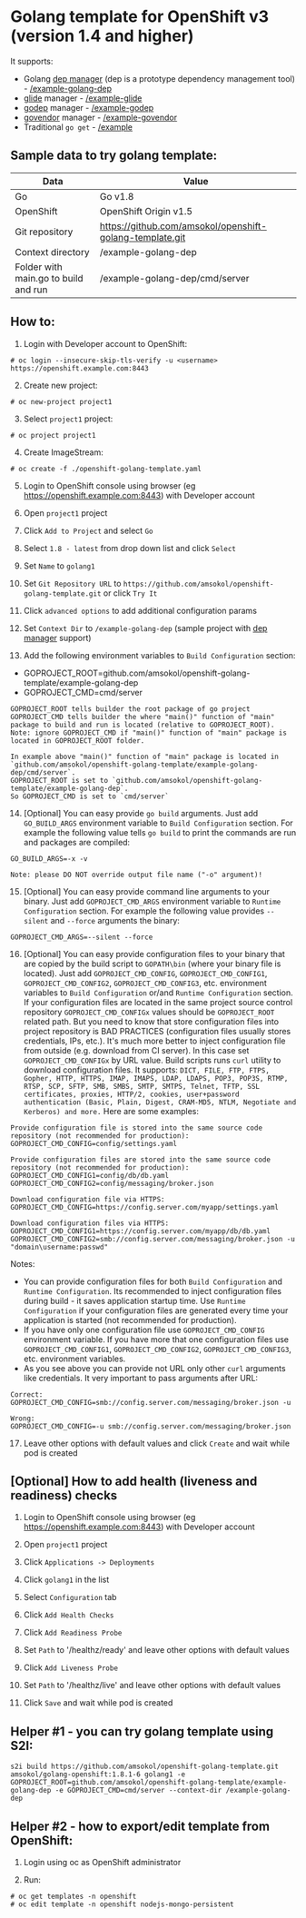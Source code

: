 # Golang template for OpenShift v3 (version 1.4 and higher)
It supports:
- Golang [dep manager](https://github.com/golang/dep) (dep is a prototype dependency management tool) - [/example-golang-dep](https://github.com/amsokol/openshift-golang-template/tree/master/example-golang-dep)
- [glide](https://github.com/Masterminds/glide) manager - [/example-glide](https://github.com/amsokol/openshift-golang-template/tree/golang-1.8.1/example-glide)
- [godep](https://github.com/tools/godep) manager - [/example-godep](https://github.com/amsokol/openshift-golang-template/tree/golang-1.8.1/example-godep)
- [govendor](https://github.com/kardianos/govendor) manager - [/example-govendor](https://github.com/amsokol/openshift-golang-template/tree/golang-1.8.1/example-govendor)
- Traditional `go get` - [/example](https://github.com/amsokol/openshift-golang-template/tree/master/example)

## Sample data to try golang template:
| Data                                 | Value                                                    |
|--------------------------------------|----------------------------------------------------------|
| Go                                   | Go v1.8                                                  |
| OpenShift                            | OpenShift Origin v1.5                                    |
| Git repository                       | https://github.com/amsokol/openshift-golang-template.git |
| Context directory                    | /example-golang-dep                                      |
| Folder with main.go to build and run | /example-golang-dep/cmd/server                           |

## How to:
1. Login with Developer account to OpenShift:
```
# oc login --insecure-skip-tls-verify -u <username> https://openshift.example.com:8443
```

2. Create new project:
```
# oc new-project project1
```

3. Select `project1` project:
```
# oc project project1
```

4. Create ImageStream:
```
# oc create -f ./openshift-golang-template.yaml
```

5. Login to OpenShift console using browser (eg https://openshift.example.com:8443) with Developer account

6. Open `project1` project

7. Click `Add to Project` and select `Go`

8. Select `1.8 - latest` from drop down list and click `Select`

9. Set `Name` to `golang1`

10. Set `Git Repository URL` to `https://github.com/amsokol/openshift-golang-template.git` or click `Try It`

11. Click `advanced options` to add additional configuration params

12. Set `Context Dir` to `/example-golang-dep` (sample project with [dep manager](https://github.com/golang/dep) support)

13. Add the following environment variables to `Build Configuration` section:
- GOPROJECT_ROOT=github.com/amsokol/openshift-golang-template/example-golang-dep
- GOPROJECT_CMD=cmd/server

```
GOPROJECT_ROOT tells builder the root package of go project
GOPROJECT_CMD tells builder the where "main()" function of "main" package to build and run is located (relative to GOPROJECT_ROOT).
Note: ignore GOPROJECT_CMD if "main()" function of "main" package is located in GOPROJECT_ROOT folder.

In example above "main()" function of "main" package is located in `github.com/amsokol/openshift-golang-template/example-golang-dep/cmd/server`.
GOPROJECT_ROOT is set to `github.com/amsokol/openshift-golang-template/example-golang-dep`.
So GOPROJECT_CMD is set to `cmd/server`
```

14. [Optional] You can easy provide `go build` arguments. Just add `GO_BUILD_ARGS` environment variable to `Build Configuration` section. For example the following value tells `go build` to print the commands are run and packages are compiled:
```
GO_BUILD_ARGS=-x -v

Note: please DO NOT override output file name ("-o" argument)!
```

15. [Optional] You can easy provide command line arguments to your binary. Just add `GOPROJECT_CMD_ARGS` environment variable to `Runtime Configuration` section. For example the following value provides `--silent` and `--force` arguments the binary:
```
GOPROJECT_CMD_ARGS=--silent --force
```

16. [Optional] You can easy provide configuration files to your binary that are copied by the build script to `GOPATH\bin` (where your binary file is located). Just add `GOPROJECT_CMD_CONFIG`, `GOPROJECT_CMD_CONFIG1`, `GOPROJECT_CMD_CONFIG2`, `GOPROJECT_CMD_CONFIG3`, etc. environment variables to `Build Configuration` or/and `Runtime Configuration` section. If your configuration files are located in the same project source control repository `GOPROJECT_CMD_CONFIGx` values should be `GOPROJECT_ROOT` related path. But you need to know that store configuration files into project repository is BAD PRACTICES (configuration files usually stores credentials, IPs, etc.). It's much more better to inject configuration file from outside (e.g. download from CI server). In this case set `GOPROJECT_CMD_CONFIGx` by URL value. Build scripts runs `curl` utility to download configuration files. It supports:
`DICT, FILE, FTP, FTPS, Gopher, HTTP, HTTPS, IMAP, IMAPS, LDAP, LDAPS, POP3, POP3S, RTMP, RTSP, SCP, SFTP, SMB, SMBS, SMTP, SMTPS, Telnet, TFTP, SSL certificates, proxies, HTTP/2, cookies, user+password authentication (Basic, Plain, Digest, CRAM-MD5, NTLM, Negotiate and Kerberos) and more.`
Here are some examples:
```
Provide configuration file is stored into the same source code repository (not recommended for production):
GOPROJECT_CMD_CONFIG=config/settings.yaml

Provide configuration files are stored into the same source code repository (not recommended for production):
GOPROJECT_CMD_CONFIG1=config/db/db.yaml
GOPROJECT_CMD_CONFIG2=config/messaging/broker.json

Download configuration file via HTTPS:
GOPROJECT_CMD_CONFIG=https://config.server.com/myapp/settings.yaml

Download configuration files via HTTPS:
GOPROJECT_CMD_CONFIG1=https://config.server.com/myapp/db/db.yaml
GOPROJECT_CMD_CONFIG2=smb://config.server.com/messaging/broker.json -u "domain\username:passwd"

```
Notes:
- You can provide configuration files for both `Build Configuration` and `Runtime Configuration`. Its recommended to inject configuration files during build - it saves application startup time. Use `Runtime Configuration` if your configuration files are generated every time your application is started (not recommended for production).
- If you have only one configuration file use `GOPROJECT_CMD_CONFIG` environment variable. If you have more that one configuration files use `GOPROJECT_CMD_CONFIG1`, `GOPROJECT_CMD_CONFIG2`, `GOPROJECT_CMD_CONFIG3`, etc. environment variables.
- As you see above you can provide not URL only other `curl` arguments like credentials. It very important to pass arguments after URL:
```
Correct:
GOPROJECT_CMD_CONFIG=smb://config.server.com/messaging/broker.json -u

Wrong:
GOPROJECT_CMD_CONFIG=-u smb://config.server.com/messaging/broker.json
```

17. Leave other options with default values and click `Create` and wait while pod is created

## [Optional] How to add health (liveness and readiness) checks
1. Login to OpenShift console using browser (eg https://openshift.example.com:8443) with Developer account

2. Open `project1` project

3. Click `Applications -> Deployments`

4. Click `golang1` in the list

5. Select `Configuration` tab

6. Click `Add Health Checks`

7. Click `Add Readiness Probe`

8. Set `Path` to '/healthz/ready' and leave other options with default values

9. Click `Add Liveness Probe`

10. Set `Path` to '/healthz/live' and leave other options with default values

11. Click `Save` and wait while pod is created

## Helper #1 - you can try golang template using S2I:
```
s2i build https://github.com/amsokol/openshift-golang-template.git amsokol/golang-openshift:1.8.1-6 golang1 -e GOPROJECT_ROOT=github.com/amsokol/openshift-golang-template/example-golang-dep -e GOPROJECT_CMD=cmd/server --context-dir /example-golang-dep
```

## Helper #2 - how to export/edit template from OpenShift:
1. Login using oc as OpenShift administrator

2. Run:
```
# oc get templates -n openshift
# oc edit template -n openshift nodejs-mongo-persistent
```
